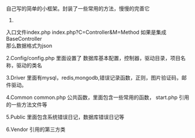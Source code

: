 自己写的简单的小框架。封装了一些常用的方法，慢慢的完善它

1.
入口文件index.php
index.php?C=Controller&M=Method
如果是集成BaseController  
那么数据格式为json

2.Config/config.php
里面设置了 数据库基本配置，控制器，驱动目录，项目名称，驱动的类名

3.Driver 
里面有mysql，redis,mongodb,错误记录函数，正则，图片验证码，邮件驱动。

4.Common 
common.php 公共函数，里面包含一些常用的函数，
start.php  引用的一些方法文件等

5.Public 
里面包含系统错误日记，数据库错误日记等

6.Vendor
引用的第三方类

